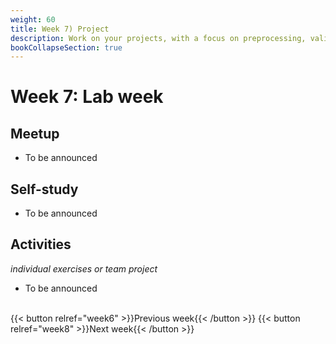 ```yaml
---
weight: 60
title: Week 7) Project
description: Work on your projects, with a focus on preprocessing, validating, and documenting your data.
bookCollapseSection: true
---
```


# Week 7: Lab week

## Meetup
- To be announced

<!--- Live coding / feedback sessions for teams
-->

## Self-study
- To be announced

<!--- Exam preparation *prerecorded*
- ...
-->

## Activities
*individual exercises or team project*
- To be announced

<!--
## Exercises and activities
- Prepare group presentation on data collection
-->

<br>
{{< button relref="week6" >}}Previous week{{< /button >}}
{{< button relref="week8" >}}Next week{{< /button >}}
